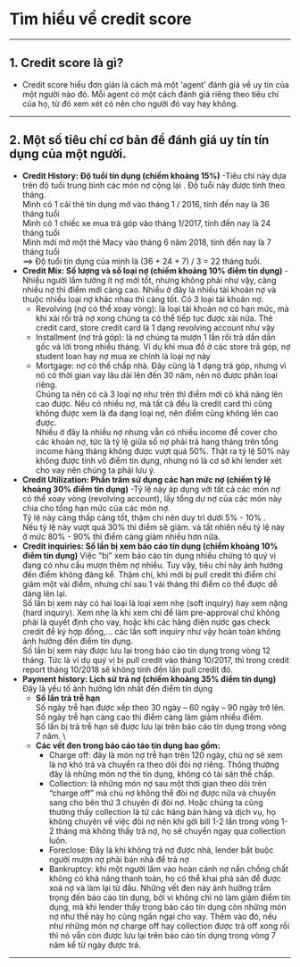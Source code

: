 # Tìm hiểu về credit score
***
## 1. Credit score là gì?
- Credit score hiểu đơn giản là cách mà một 'agent' đánh giá về uy tín của một người nào đó. Mỗi agent có một cách đánh giá riêng theo tiêu chí của họ, từ đó xem xét có nên cho người đó vay hay không.
***
## 2. Một số tiêu chí cơ bản để đánh giá uy tín tín dụng của một người.
- **Credit History: Độ tuổi tín dụng (chiếm khoảng 15%)** 
-Tiêu chí này dựa trên độ tuổi trung bình các món nợ cộng lại
. Độ tuổi này được tính theo tháng.\
  Mình có 1 cái thẻ tín dụng mở vào tháng 1 / 2016, tính đến nay là 36 tháng tuổi\
  Mình có 1 chiếc xe mua trả góp vào tháng 1/2017, tính đến nay là 24 tháng tuổi\
  Mình mới mở một thẻ Macy vào tháng 6 năm 2018, tính đến nay là 7 tháng tuổi\
  ==> Độ tuổi tín dụng của mình là (36 + 24 + 7) / 3 = 22 tháng tuổi.
- **Credit Mix: Số lượng và số loại nợ (chiếm khoảng 10% điểm tín dụng)**
-Nhiều người lầm tưởng ít nợ mới tốt, nhưng không phải như vậy, càng nhiều nợ thì điểm mới càng cao. 
Nhiều ở đây là nhiều tài khoản nợ và thuộc nhiều loại nợ khác nhau thì càng tốt. Có 3 loại tài khoản nợ.
  * Revolving (nợ có thể xoay vòng): là loại tài khoản nợ có hạn mức, mà khi xài rồi trả nợ xong chúng ta có thể tiếp tục được xài nữa. Thẻ credit card, store credit card là 1 dạng revolving account như vậy
  * Installment (nợ trả góp): là nợ chúng ta mượn 1 lần rồi trả dần dần gốc và lời trong nhiều tháng. Ví dụ khi mua đồ ở các store trả góp, nợ student loan hay nợ mua xe chính là loại nợ này
  * Mortgage: nợ có thế chấp nhà. Đây cũng là 1 dạng trả góp, nhưng vì nó có thời gian vay lâu dài lên đến 30 năm, nên nó được phân loại riêng.\
Chúng ta nên có cả 3 loại nợ như trên thì điểm mới có khả năng lên cao được. Nếu có nhiều nợ, mà tất cả đều là credit card thì cũng không được xem là đa dạng loại nợ, nên điểm cũng không lên cao được.\
Nhiều ở đây là nhiều nợ nhưng vẫn có nhiều income để cover cho các khoản nợ, tức là tỷ lệ giữa số nợ phải trả hang tháng trên tổng income hàng tháng không được vượt quá 50%. Thật ra tỷ lệ 50% này không được tính vô điểm tín dụng, nhưng nó là cơ sở khi lender xét cho vay nên chúng ta phải lưu ý.
- **Credit Utilization: Phần trăm sử dụng các hạn mức nợ (chiếm tỷ lệ khoảng 30% điểm tín dụng)**
-Tỷ lệ này áp dụng với tất cả các món nợ có thể xoay vòng (revolving account), lấy tổng dư nợ của các món này chia cho tổng hạn mức của các món nợ.\
Tỷ lệ này càng thấp càng tốt, thậm chí nên duy trì dưới 5% - 10% .\
Nếu tỷ lệ này vượt quá 30% thì điểm sẽ giảm. và tất nhiên nếu tỷ lệ này ở mức 80% - 90% thì điểm càng giảm nhiều hơn nữa.
- **Credit inquiries: Số lần bị xem báo cáo tín dụng (chiếm khoảng 10% điểm tín dụng)**
Việc “bị” xem báo cáo tín dụng nhiều chứng tỏ quý vị đang có nhu cầu mượn thêm nợ nhiều. Tuy vậy, tiêu chí này ảnh hưởng đến điểm không đáng kể. Thậm chí, khi mới bị pull credit thì điểm chỉ giảm một vài điểm, nhưng chỉ sau 1 vài tháng thì điểm có thể được dễ dàng lên lại.\
Số lần bị xem này có hai loại là loại xem nhẹ (soft inquiry) hay xem nặng (hard inquiry). Xem nhẹ là khi xem chỉ để làm pre-approval chứ không phải là quyết định cho vay, hoặc khi các hãng điện nước gas check credit để ký hợp đồng,... các lần soft inquiry như vậy hoàn toàn không ảnh hưởng đến điểm tín dụng.\
Số lần bị xem này được lưu lại trong báo cáo tín dụng trong vòng 12 tháng. Tức là ví dụ quý vị bị pull credit vào tháng 10/2017, thì trong credit report tháng  10/2018 sẽ không tính đến lần pull credit đó.
- **Payment history: Lịch sử trả nợ (chiếm khoảng 35% điểm tín dụng)**
Đây là yếu tố ảnh hưởng lớn nhất  đến điểm tín dụng
  - **Số lần trả trễ hạn**\
Số ngày trễ hạn được xếp theo 30 ngày  – 60 ngày – 90 ngày trở lên. Số ngày trễ hạn càng cao thì điểm càng làm giảm nhiều điểm.\
Số lần bị trả trễ hạn sẽ được lưu lại trên báo cáo tín dụng trong vòng 7 năm. \
  - **Các vết đen trong báo cáo táo tín dụng bao gồm:**
    - Charge off: đây là món nợ trễ hạn trên 120 ngày, chủ nợ sẽ xem là nợ khó trả và chuyển ra theo dõi đòi nợ riêng. Thông thường đây là những món nợ thẻ tín dụng, không có tài sản thế chấp.
    - Collection: là những món nợ sau một thời gian theo dõi trên “charge off” mà chủ nợ không thể đòi nợ được nữa và chuyển sang cho bên thứ 3 chuyên đi đòi nợ. Hoặc chúng ta cũng thường thấy collection là từ các hãng bán hàng và dịch vụ, họ không chuyên về việc đòi nợ nên khi gởi bill 1-2 lần trong vòng 1-2 tháng mà không thấy trả nợ, họ sẽ chuyển ngay qua collection luôn.
    - Foreclose: Đây là khi không trả nợ được nhà, lender bắt buộc người mượn nợ phải bán nhà để trả nợ
    - Bankruptcy: khi một người lâm vào hoàn cảnh nợ nần chồng chất không có khả năng thanh toán, họ có thể khai phá sản để được xoá nợ và làm lại từ đầu.
Những vết đen này ảnh hưởng trầm trọng đến báo cáo tín dụng, bởi vì không chỉ nó làm giảm điểm tín dụng, mà khi lender thấy trong báo cáo tín dụng còn những món nợ như thế này họ cũng ngần ngại cho vay. Thêm vào đó, nếu như những món nợ charge off hay collection được trả off xong rồi thì nó vẫn còn được lưu lại trên báo cáo tín dụng trong vòng 7 năm kể từ ngày được trả.
 ***
